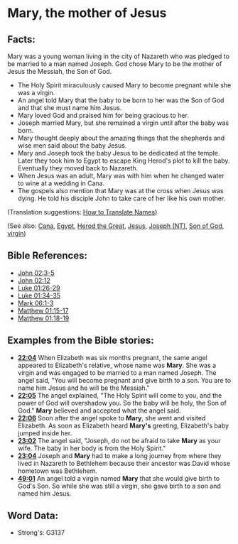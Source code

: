 # Mary, the mother of Jesus #

## Facts: ##

Mary was a young woman living in the city of Nazareth who was pledged to be married to a man named Joseph. God chose Mary to be the mother of Jesus the Messiah, the Son of God.

* The Holy Spirit miraculously caused Mary to become pregnant while she was a virgin.
* An angel told Mary that the baby to be born to her was the Son of God and that she must name him Jesus.
* Mary loved God and praised him for being gracious to her.
* Joseph married Mary, but she remained a virgin until after the baby was born.
* Mary thought deeply about the amazing things that the shepherds and wise men said about the baby Jesus.
* Mary and Joseph took the baby Jesus to be dedicated at the temple. Later they took him to Egypt to escape King Herod's plot to kill the baby. Eventually they moved back to Nazareth.
* When Jesus was an adult, Mary was with him when he changed water to wine at a wedding in Cana.
* The gospels also mention that Mary was at the cross when Jesus was dying. He told his disciple John to take care of her like his own mother.

(Translation suggestions: [How to Translate Names](rc://en/ta/man/translate/translate-names))

(See also: [Cana](../names/cana.md), [Egypt](../names/egypt.md), [Herod the Great](../names/herodthegreat.md), [Jesus](../kt/jesus.md), [Joseph (NT)](../names/josephnt.md), [Son of God](../kt/sonofgod.md), [virgin](../other/virgin.md))

## Bible References: ##

* [John 02:3-5](rc://en/tn/help/jhn/02/03)
* [John 02:12](rc://en/tn/help/jhn/02/12)
* [Luke 01:26-29](rc://en/tn/help/luk/01/26)
* [Luke 01:34-35](rc://en/tn/help/luk/01/34)
* [Mark 06:1-3](rc://en/tn/help/mrk/06/01)
* [Matthew 01:15-17](rc://en/tn/help/mat/01/15)
* [Matthew 01:18-19](rc://en/tn/help/mat/01/18)

## Examples from the Bible stories: ##

* __[22:04](rc://en/tn/help/obs/22/04)__ When Elizabeth was six months pregnant, the same angel appeared to Elizabeth's relative, whose name was __Mary__. She was a virgin and was engaged to be married to a man named Joseph. The angel said, "You will become pregnant and give birth to a son. You are to name him Jesus and he will be the Messiah."
* __[22:05](rc://en/tn/help/obs/22/05)__ The angel explained, "The Holy Spirit will come to you, and the power of God will overshadow you. So the baby will be holy, the Son of God." __Mary__ believed and accepted what the angel said.
* __[22:06](rc://en/tn/help/obs/22/06)__ Soon after the angel spoke to __Mary__, she went and visited Elizabeth. As soon as Elizabeth heard __Mary's__ greeting, Elizabeth's baby jumped inside her.
* __[23:02](rc://en/tn/help/obs/23/02)__ The angel said, "Joseph, do not be afraid to take __Mary__ as your wife. The baby in her body is from the Holy Spirit."
* __[23:04](rc://en/tn/help/obs/23/04)__ Joseph and __Mary__ had to make a long journey from where they lived in Nazareth to Bethlehem because their ancestor was David whose hometown was Bethlehem.
* __[49:01](rc://en/tn/help/obs/49/01)__ An angel told a virgin named __Mary__ that she would give birth to God's Son. So while she was still a virgin, she gave birth to a son and named him Jesus. 

## Word Data: ##

* Strong's: G3137
